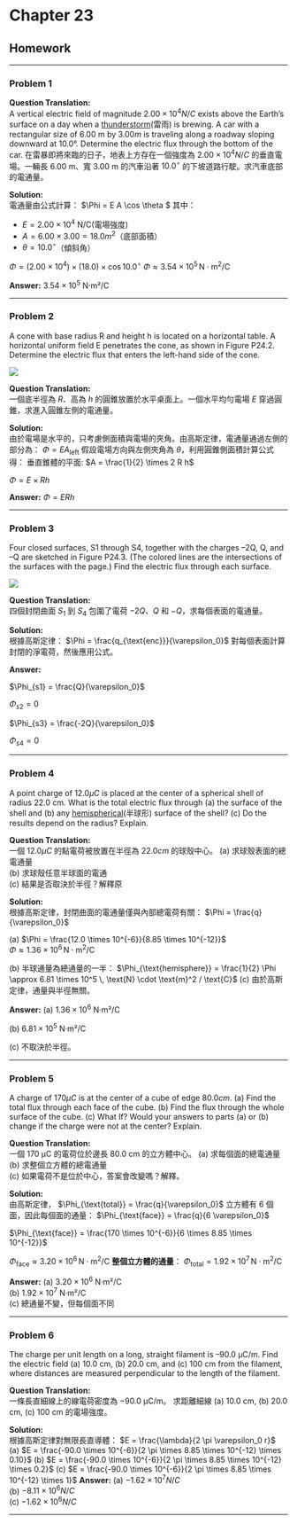 # Chapter 23  

## Homework

---

### **Problem 1**

**Question Translation:**  
A vertical electric field of magnitude $2.00 × 10^4 N/C$ exists above the Earth’s surface on a day when a [thunderstorm](https://dictionary.cambridge.org/zht/%E8%A9%9E%E5%85%B8/%E8%8B%B1%E8%AA%9E-%E6%BC%A2%E8%AA%9E-%E7%B9%81%E9%AB%94/thunderstorm)(雷雨) is brewing. A car with a rectangular size of 6.00 m by $3.00 m$ is traveling along a roadway sloping downward at 10.0°. Determine the electric flux through the bottom of the car.
在雷暴即將來臨的日子，地表上方存在一個強度為 $2.00 \times 10^4 N/C$ 的垂直電場。一輛長 6.00 m、寬 3.00 m 的汽車沿著 $10.0^\circ$ 的下坡道路行駛。求汽車底部的電通量。

**Solution:**  
電通量由公式計算：
 $\Phi = E A \cos \theta $
其中：

- $E = 2.00 \times 10^4$ N/C(電場強度)
- $A = 6.00 \times 3.00 = 18.0 m^2$（底部面積）
- $\theta = 10.0^\circ$（傾斜角）

$\Phi = (2.00 \times 10^4) \times (18.0) \times \cos 10.0^\circ$
$\Phi \approx 3.54 \times 10^5 \, \text{N} \cdot \text{m}^2 / \text{C}$

**Answer:** $3.54 \times 10^5$ N·m²/C

---

### **Problem 2**

A cone with base radius R and height h is located on a horizontal table. A horizontal uniform field E penetrates the cone, as shown in Figure P24.2. Determine the electric flux that enters the left-hand side of the cone.

![ ](https://raw.githubusercontent.com/tim941008/note/main/resource/ch23_1.jpg)

**Question Translation:**  
一個底半徑為 $R$、高為 $h$ 的圓錐放置於水平桌面上。一個水平均勻電場 $E$ 穿過圓錐，求進入圓錐左側的電通量。

**Solution:**  
由於電場是水平的，只考慮側面積與電場的夾角。由高斯定律，電通量通過左側的部分為：
 $\Phi = E A_{\text{left}}$
假設電場方向與左側夾角為 $\theta$，利用圓錐側面積計算公式得：
垂直錐體的平面: $A = \frac{1}{2} \times 2 R h$

 $\Phi = E \times  R h$

**Answer:**
$\Phi = E  R h$

---

### **Problem 3**

Four closed surfaces, S1 through S4, together with the charges –2Q, Q, and –Q are sketched in Figure P24.3. (The colored lines are the intersections of the surfaces with the page.) Find the electric flux through each surface.

![ ](https://raw.githubusercontent.com/tim941008/note/main/resource/ch23_2.jpg)

**Question Translation:**  
四個封閉曲面 $S_1$ 到 $S_4$ 包圍了電荷 $-2Q$、$Q$ 和 $-Q$，求每個表面的電通量。

**Solution:**  
根據高斯定律：
 $\Phi = \frac{q_{\text{enc}}}{\varepsilon_0}$
對每個表面計算封閉的淨電荷，然後應用公式。

**Answer:**

 $\Phi_{s1} = \frac{Q}{\varepsilon_0}$

 $\Phi_{s2} = 0$

 $\Phi_{s3} = \frac{-2Q}{\varepsilon_0}$

 $\Phi_{s4} = 0$

---

### **Problem 4**

A point charge of $12.0 μC$ is placed at the center of a spherical shell of radius 22.0 cm. What is the total electric flux through
(a) the surface of the shell and
(b) any [hemispherical](https://dictionary.cambridge.org/zht/%E8%A9%9E%E5%85%B8/%E8%8B%B1%E8%AA%9E-%E6%BC%A2%E8%AA%9E-%E7%B9%81%E9%AB%94/hemispherical)(半球形) surface of the shell?
(c) Do the results depend on the radius? Explain.

**Question Translation:**  
一個 $12.0 μC$ 的點電荷被放置在半徑為 $22.0 cm$ 的球殼中心。
(a) 求球殼表面的總電通量  
(b) 求球殼任意半球面的電通  
(c) 結果是否取決於半徑？解釋原  

**Solution:**  
根據高斯定律，封閉曲面的電通量僅與內部總電荷有關：
 $\Phi = \frac{q}{\varepsilon_0}$

(a)
 $\Phi = \frac{12.0 \times 10^{-6}}{8.85 \times 10^{-12}}$  
 $\Phi \approx 1.36 \times 10^6 \, \text{N} \cdot \text{m}^2 / \text{C}$  

(b) 半球通量為總通量的一半：
 $\Phi_{\text{hemisphere}} = \frac{1}{2} \Phi \approx 6.81 \times 10^5 \, \text{N} \cdot \text{m}^2 / \text{C}$
(c) 由於高斯定律，通量與半徑無關。

**Answer:**
(a) $1.36 \times 10^6$ N·m²/C

(b) $6.81 \times 10^5$ N·m²/C

(c) 不取決於半徑。

---

### **Problem 5**

A charge of $170 μC$ is at the center of a cube of edge $80.0 cm$.
(a) Find the total flux through each face of the cube.
(b) Find the flux through the whole surface of the cube.
(c) What If? Would your answers to parts (a) or (b) change if the charge were not at the center? Explain.

**Question Translation:**  
一個 170 μC 的電荷位於邊長 80.0 cm 的立方體中心。
(a) 求每個面的總電通量  
(b) 求整個立方體的總電通量  
(c) 如果電荷不是位於中心，答案會改變嗎？解釋。

**Solution:**  
由高斯定律，
 $\Phi_{\text{total}} = \frac{q}{\varepsilon_0}$
立方體有 6 個面，因此每個面的通量：
 $\Phi_{\text{face}} = \frac{q}{6 \varepsilon_0}$

 $\Phi_{\text{face}} = \frac{170 \times 10^{-6}}{6 \times 8.85 \times 10^{-12}}$

 $\Phi_{\text{face}} \approx 3.20 \times 10^6 \, \text{N} \cdot \text{m}^2 / \text{C}$
**整個立方體的通量**：
 $\Phi_{\text{total}} = 1.92 \times 10^7 \, \text{N} \cdot \text{m}^2 / \text{C}$


**Answer:**
 (a) $3.20 \times 10^6$ N·m²/C  
 (b) $1.92 \times 10^7$ N·m²/C  
 (c) 總通量不變，但每個面不同  

---

### **Problem 6**

The charge per unit length on a long, straight filament is –90.0 μC/m. Find the electric field (a) 10.0 cm, (b) 20.0 cm, and (c) 100 cm from the filament, where distances are measured perpendicular to the length of the filament.

**Question Translation:**  
一條長直細線上的線電荷密度為 $-90.0$ μC/m。
求距離細線 (a) 10.0 cm, (b) 20.0 cm, (c) 100 cm 的電場強度。

**Solution:**  
根據高斯定律對無限長直導體：
 $E = \frac{\lambda}{2 \pi \varepsilon_0 r}$
(a) $E = \frac{-90.0 \times 10^{-6}}{2 \pi \times 8.85 \times 10^{-12} \times 0.10}$
(b) $E = \frac{-90.0 \times 10^{-6}}{2 \pi \times 8.85 \times 10^{-12} \times 0.2}$
(c) $E = \frac{-90.0 \times 10^{-6}}{2 \pi \times 8.85 \times 10^{-12} \times 1}$
**Answer:**
(a) $-1.62 \times 10^7 N/C$  
(b) $-8.11 \times 10^6 N/C$  
(c) $-1.62 \times 10^6 N/C$  

---
